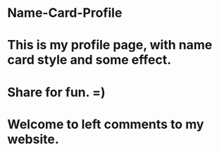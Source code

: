 # Name-Card-Profile
# This is my profile page, with name card style and some effect. 
# Share for fun. =) 
# Welcome to left comments to my website. 

